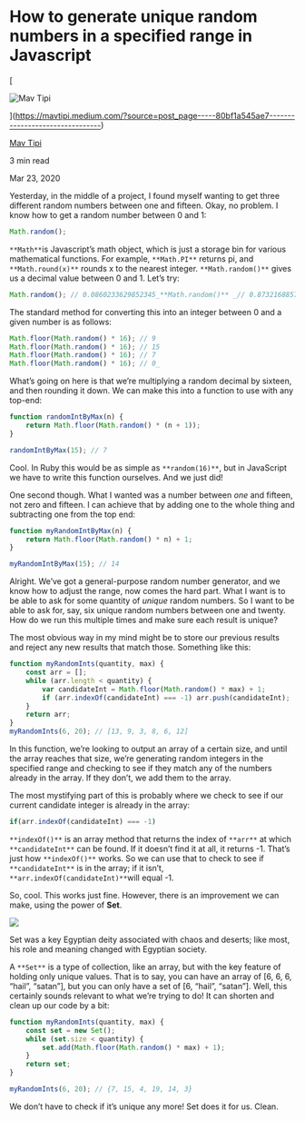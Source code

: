 # How to generate unique random numbers in a specified range in Javascript

[

![Mav Tipi](https://miro.medium.com/v2/resize:fill:88:88/2*1i9zBWat2CZIBLHPkKdbaQ.jpeg)

](https://mavtipi.medium.com/?source=post_page-----80bf1a545ae7--------------------------------)

[Mav Tipi](https://mavtipi.medium.com/?source=post_page-----80bf1a545ae7--------------------------------)

3 min read

Mar 23, 2020

Yesterday, in the middle of a project, I found myself wanting to get three different random numbers between one and fifteen. Okay, no problem. I know how to get a random number between 0 and 1:

```typescript
Math.random();
```

`**Math**`is Javascript’s math object, which is just a storage bin for various mathematical functions. For example, `**Math.PI**` returns pi, and `**Math.round(x)**` rounds x to the nearest integer. `**Math.random()**` gives us a decimal value between 0 and 1. Let’s try:

```typescript
Math.random(); // 0.0860233629852345_**Math.random()** _// 0.8732168857142002_**Math.random()** _// 0.3644885309435295_**Math.random()** _// 0.06638304368149206_
```

The standard method for converting this into an integer between 0 and a given number is as follows:

```typescript
Math.floor(Math.random() * 16); // 9
Math.floor(Math.random() * 16); // 15
Math.floor(Math.random() * 16); // 7
Math.floor(Math.random() * 16); // 0_
```

What’s going on here is that we’re multiplying a random decimal by sixteen, and then rounding it down. We can make this into a function to use with any top-end:

```typescript
function randomIntByMax(n) {
    return Math.floor(Math.random() * (n + 1));
}

randomIntByMax(15); // 7
```

Cool. In Ruby this would be as simple as `**random(16)**`, but in JavaScript we have to write this function ourselves. And we just did!

One second though. What I wanted was a number between _one_ and fifteen, not zero and fifteen. I can achieve that by adding one to the whole thing and subtracting one from the top end:

```typescript
function myRandomIntByMax(n) {
    return Math.floor(Math.random() * n) + 1;
}

myRandomIntByMax(15); // 14
```

Alright. We’ve got a general-purpose random number generator, and we know how to adjust the range, now comes the hard part. What I want is to be able to ask for some quantity of _unique_ random numbers. So I want to be able to ask for, say, six unique random numbers between one and twenty. How do we run this multiple times and make sure each result is unique?

The most obvious way in my mind might be to store our previous results and reject any new results that match those. Something like this:

```typescript
function myRandomInts(quantity, max) {
    const arr = [];
    while (arr.length < quantity) {
        var candidateInt = Math.floor(Math.random() * max) + 1;
        if (arr.indexOf(candidateInt) === -1) arr.push(candidateInt);
    }
    return arr;
}
myRandomInts(6, 20); // [13, 9, 3, 8, 6, 12]
```

In this function, we’re looking to output an array of a certain size, and until the array reaches that size, we’re generating random integers in the specified range and checking to see if they match any of the numbers already in the array. If they don’t, we add them to the array.

The most mystifying part of this is probably where we check to see if our current candidate integer is already in the array:

```typescript
if(arr.indexOf(candidateInt) === -1)
```

`**indexOf()**` is an array method that returns the index of `**arr**` at which `**candidateInt**` can be found. If it doesn’t find it at all, it returns -1. That’s just how `**indexOf()**` works. So we can use that to check to see if `**candidateInt**` is in the array; if it isn’t, `**arr.indexOf(candidateInt)**`will equal -1.

So, cool. This works just fine. However, there is an improvement we can make, using the power of **Set**.

![](https://miro.medium.com/v2/resize:fit:315/1*0-3fFjT5Z6ITBJ_aPQK2xg.png)

Set was a key Egyptian deity associated with chaos and deserts; like most, his role and meaning changed with Egyptian society.

A `**Set**` is a type of collection, like an array, but with the key feature of holding only unique values. That is to say, you can have an array of \[6, 6, 6, “hail”, “satan”\], but you can only have a set of \[6, “hail”, “satan”\]. Well, this certainly sounds relevant to what we’re trying to do! It can shorten and clean up our code by a bit:

```typescript
function myRandomInts(quantity, max) {
    const set = new Set();
    while (set.size < quantity) {
        set.add(Math.floor(Math.random() * max) + 1);
    }
    return set;
}

myRandomInts(6, 20); // {7, 15, 4, 19, 14, 3}
```

We don’t have to check if it’s unique any more! Set does it for us. Clean.
